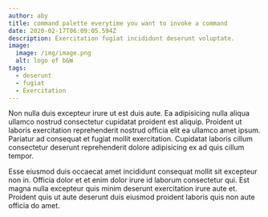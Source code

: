```yaml
---
author: aby
title: command palette everytime you want to invoke a command
date: 2020-02-17T06:09:05.594Z
description: Exercitation fugiat incididunt deserunt voluptate.
image:
  image: /img/image.png
  alt: logo of b&W
tags:
  - deserunt
  - fugiat
  - Exercitation
---
```

Non nulla duis excepteur irure ut est duis aute. Ea adipisicing nulla aliqua ullamco nostrud consectetur cupidatat proident est aliquip. Proident ut laboris exercitation reprehenderit nostrud officia elit ea ullamco amet ipsum. Pariatur ad consequat et fugiat mollit exercitation. Cupidatat laboris cillum consectetur deserunt reprehenderit dolore adipisicing ex ad quis cillum tempor.



Esse eiusmod duis occaecat amet incididunt consequat mollit sit excepteur non in. Officia dolor et et enim dolor irure id laborum consectetur qui. Est magna nulla excepteur quis minim deserunt exercitation irure aute et. Proident quis ut aute deserunt duis eiusmod proident laboris quis non aute officia do amet.